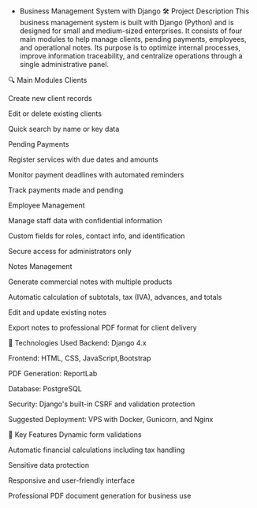 - Business Management System with Django
🛠️ Project Description
This business management system is built with Django (Python) and is designed for small and medium-sized enterprises. It consists of four main modules to help manage clients, pending payments, employees, and operational notes. Its purpose is to optimize internal processes, improve information traceability, and centralize operations through a single administrative panel.

🔍 Main Modules
Clients

Create new client records

Edit or delete existing clients

Quick search by name or key data

Pending Payments

Register services with due dates and amounts

Monitor payment deadlines with automated reminders

Track payments made and pending

Employee Management

Manage staff data with confidential information

Custom fields for roles, contact info, and identification

Secure access for administrators only

Notes Management

Generate commercial notes with multiple products

Automatic calculation of subtotals, tax (IVA), advances, and totals

Edit and update existing notes

Export notes to professional PDF format for client delivery

💼 Technologies Used
Backend: Django 4.x

Frontend: HTML, CSS, JavaScript,Bootstrap

PDF Generation: ReportLab

Database:  PostgreSQL

Security: Django's built-in CSRF and validation protection

Suggested Deployment: VPS with Docker, Gunicorn, and Nginx

📸 Key Features
Dynamic form validations

Automatic financial calculations including tax handling

Sensitive data protection

Responsive and user-friendly interface

Professional PDF document generation for business use


